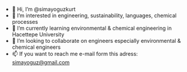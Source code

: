 - 👋 Hi, I’m @simayoguzkurt
- 👀 I’m interested in engineering, sustainability, languages, chemical processes
- 🌱 I’m currently learning environmental & chemical engineering in Hacettepe University
- 💞️ I’m looking to collaborate on engineers especially environmental & chemical engineers
- 📫 If you want to reach me e-mail form this adress: simayoguz@gmail.com

<!---
simayoguzkurt/simayoguzkurt is a ✨ special ✨ repository because its `README.md` (this file) appears on your GitHub profile.
You can click the Preview link to take a look at your changes.
--->
